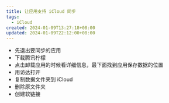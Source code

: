 ```yaml
---
title: 让应用支持 iCloud 同步
tags:
  - iCloud
created: 2024-01-09T13:27:18+08:00
updated: 2024-01-09T22:12:00+08:00
---
```


- 先退出要同步的应用
- 下载腾讯柠檬
- 点击卸载应用的时候看详细信息，最下面找到应用保存数据的位置
- 用访达打开
- 复制数据文件夹到 iCloud
- 删除原文件夹
- 创建软链接
